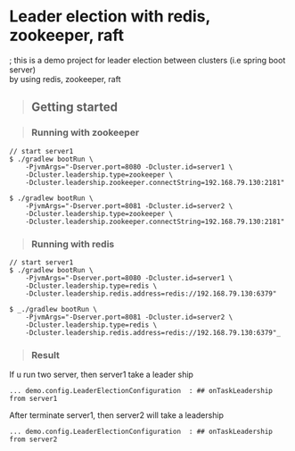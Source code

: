 # Leader election with redis, zookeeper, raft  
; this is a demo project for leader election between clusters (i.e spring boot server)  
by using redis, zookeeper, raft  

> ## Getting started

> ### Running with zookeeper  

```aidl
// start server1
$ ./gradlew bootRun \
    -PjvmArgs="-Dserver.port=8080 -Dcluster.id=server1 \
    -Dcluster.leadership.type=zookeeper \
    -Dcluster.leadership.zookeeper.connectString=192.168.79.130:2181"

$ ./gradlew bootRun \
    -PjvmArgs="-Dserver.port=8081 -Dcluster.id=server2 \
    -Dcluster.leadership.type=zookeeper \
    -Dcluster.leadership.zookeeper.connectString=192.168.79.130:2181"
```  



> ### Running with redis  

```aidl
// start server1
$ ./gradlew bootRun \
    -PjvmArgs="-Dserver.port=8080 -Dcluster.id=server1 \
    -Dcluster.leadership.type=redis \
    -Dcluster.leadership.redis.address=redis://192.168.79.130:6379"

$ _./gradlew bootRun \
    -PjvmArgs="-Dserver.port=8081 -Dcluster.id=server2 \
    -Dcluster.leadership.type=redis \
    -Dcluster.leadership.redis.address=redis://192.168.79.130:6379"_
```  



> ### Result

If u run two server, then server1 take a leader ship  

```aidl
... demo.config.LeaderElectionConfiguration  : ## onTaskLeadership from server1
```  

After terminate server1, then server2 will take a leadership  

```aidl
... demo.config.LeaderElectionConfiguration  : ## onTaskLeadership from server2
```